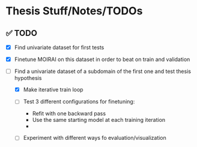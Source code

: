 # Thesis Stuff/Notes/TODOs

## ✅ TODO

- [x] Find univariate dataset for first tests

- [x] Finetune MOIRAI on this dataset in order to beat on train and validation

- [ ] Find a univariate dataset of a subdomain of the first one and test thesis hypothesis
  - [x] Make iterative train loop
  - [ ] Test 3 different configurations for finetuning:
    - Refit with one backward pass
    - Use the same starting model at each training iteration
    - 
  - [ ] Experiment with different ways fo evaluation/visualization

